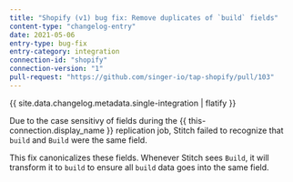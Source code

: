 ```yaml
---
title: "Shopify (v1) bug fix: Remove duplicates of `build` fields"
content-type: "changelog-entry"
date: 2021-05-06
entry-type: bug-fix
entry-category: integration
connection-id: "shopify"
connection-version: "1"
pull-request: "https://github.com/singer-io/tap-shopify/pull/103"
---
```

{{ site.data.changelog.metadata.single-integration | flatify }}

Due to the case sensitivy of fields during the {{ this-connection.display_name }} replication job, Stitch failed to recognize that `build` and `Build` were the same field.

This fix canonicalizes these fields. Whenever Stitch sees `Build`, it will transform it to `build` to ensure all `build` data goes into the same field.
